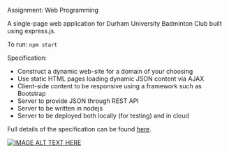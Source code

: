 Assignment: Web Programming

A single-page web application for Durham University Badminton Club built using express.js.

To run: `npm start`

Specification:
- Construct a dynamic web-site for a domain of your choosing
- Use static HTML pages loading dynamic JSON content via AJAX
- Client-side content to be responsive using a framework such as Bootstrap
- Server to provide JSON through REST API
- Server to be written in nodejs
- Server to be deployed both locally (for testing) and in cloud

Full details of the specification can be found [here](https://github.com/stevenaeola/gitpitch/blob/master/prog/WP_assignment_1819/PITCHME.md).

[![IMAGE ALT TEXT HERE](https://img.youtube.com/vi/IYziMox9FF0/0.jpg)](https://www.youtube.com/watch?v=IYziMox9FF0)
